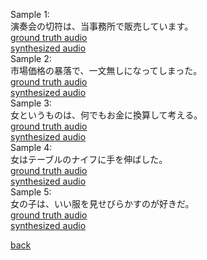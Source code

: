 Sample 1:  
演奏会の切符は、当事務所で販売しています。  
[ground truth audio](BASIC5000_0251.wav)  
[synthesized audio](BASIC5000_0251_synthesis.wav)  
Sample 2:  
市場価格の暴落で、一文無しになってしまった。  
[ground truth audio  ](BASIC5000_0252.wav)  
[synthesized audio ](BASIC5000_0252_synthesis.wav)  
Sample 3:  
女というものは、何でもお金に換算して考える。  
[ground truth audio](BASIC5000_0253.wav)  
[synthesized audio](BASIC5000_0253_synthesis.wav)   
Sample 4:  
女はテーブルのナイフに手を伸ばした。  
[ground truth audio](BASIC5000_0254.wav)  
[synthesized audio ](BASIC5000_0254_synthesis.wav)   
Sample 5:  
女の子は、いい服を見せびらかすのが好きだ。  
[ground truth audio  ](BASIC5000_0255.wav)  
[synthesized audio](BASIC5000_0255_synthesis.wav)

[back](../TTS.md)

